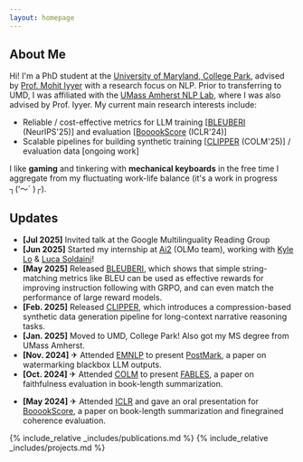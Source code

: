 ```yaml
---
layout: homepage
---
```


## About Me

Hi! I'm a PhD student at the <a href='http://www.cs.umd.edu/'>University of Maryland, College Park</a>, advised by <a href='https://people.cs.umass.edu/~miyyer/'>Prof. Mohit Iyyer</a> with a research focus on NLP. Prior to transferring to UMD, I was affiliated with the <a href='https://nlp.cs.umass.edu/'>UMass Amherst NLP Lab</a>, where I was also advised by Prof. Iyyer. My current main research interests include:

- Reliable / cost-effective metrics for LLM training [[BLEUBERI](https://arxiv.org/pdf/2505.11080) (NeurIPS'25)] and evaluation [[BooookScore](https://openreview.net/pdf?id=7Ttk3RzDeu) (ICLR'24)]
- Scalable pipelines for building synthetic training [[CLIPPER](https://arxiv.org/pdf/2502.14854) (COLM'25)] / evaluation data [ongoing work]

I like **gaming** and tinkering with **mechanical keyboards** in the free time I aggregate from my fluctuating work-life balance (it's a work in progress ┐(‘～` )┌).

## Updates

- **[Jul 2025]** Invited talk at the Google Multilinguality Reading Group
- **[Jun 2025]** Started my internship at [Ai2](https://allenai.org/) (OLMo team), working with [Kyle Lo](https://kyleclo.com/) & [Luca Soldaini](https://soldaini.net/)!
- **[May 2025]** Released [BLEUBERI](https://arxiv.org/pdf/2505.11080), which shows that simple string-matching metrics like BLEU can be used as effective rewards for improving instruction following with GRPO, and can even match the performance of large reward models.
- **[Feb. 2025]** Released [CLIPPER](https://arxiv.org/pdf/2502.14854), which introduces a compression-based synthetic data generation pipeline for long-context narrative reasoning tasks.
- **[Jan. 2025]** Moved to UMD, College Park! Also got my MS degree from UMass Amherst.
- **[Nov. 2024]** ✈ Attended [EMNLP](https://2024.emnlp.org/) to present [PostMark](https://arxiv.org/pdf/2406.14517), a paper on watermarking blackbox LLM outputs.
- **[Oct. 2024]** ✈ Attended [COLM](https://2024.colmweb.org/) to present [FABLES](https://openreview.net/pdf?id=YfHxQSoaWU), a paper on faithfulness evaluation in book-length summarization.
<!-- - **[Sep. 2024]** [PostMark](https://arxiv.org/pdf/2406.14517) paper on watermarking blackbox LLM outputs is accepted into [EMNLP](https://2024.emnlp.org/) main conference. -->
<!-- - **[Jul. 2024]** [FABLES](https://openreview.net/pdf?id=YfHxQSoaWU) paper on faithfulness evaluation in book-length summarization is accepted into [COLM](https://colmweb.org/). -->
<!-- - **[Jun. 2024]** Our [preprint](https://arxiv.org/pdf/2406.14517) on watermarking blackbox LLM outputs is out. -->
- **[May 2024]** ✈ Attended [ICLR](https://iclr.cc/Conferences/2024) and gave an oral presentation for [BooookScore](https://openreview.net/pdf?id=7Ttk3RzDeu), a paper on book-length summarization and finegrained coherence evaluation.
<!-- - **[Apr. 2024]** Our [preprint](https://arxiv.org/pdf/2404.01261) on faithfulness evaluation in book-length summarization is out. -->
<!-- - **[Apr. 2024]** [BooookScore](https://github.com/lilakk/BooookScore) is now available as a Python package. -->
<!-- - **[Feb. 2024]** [BooookScore](https://openreview.net/pdf?id=7Ttk3RzDeu) paper on book-length summarization is accepted to [ICLR](https://iclr.cc/Conferences/2024) for oral presentation. -->
<!-- - **[Oct. 2022]** [RankGen](https://arxiv.org/pdf/2205.09726.pdf) paper accepted into EMNLP 2022 main conference. -->
<!-- - **[Sep. 2022]** Started my PhD! -->
<!-- - **[Feb. 2022]** [ReLiC](https://arxiv.org/pdf/2203.10053.pdf) paper accepted into ACL 2022 conference. -->

{% include_relative _includes/publications.md %}
{% include_relative _includes/projects.md %}

<!-- {% include_relative _includes/services.md %} -->
